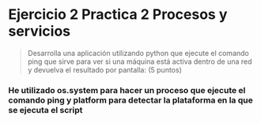 # Ejercicio 2 Practica 2 Procesos y servicios

> Desarrolla una aplicación utilizando python que ejecute el comando ping que sirve para ver si una máquina está activa dentro de una red y devuelva el resultado por pantalla: (5 puntos)

### He utilizado os.system para hacer un proceso que ejecute el comando ping y platform para detectar la plataforma en la que se ejecuta el script
